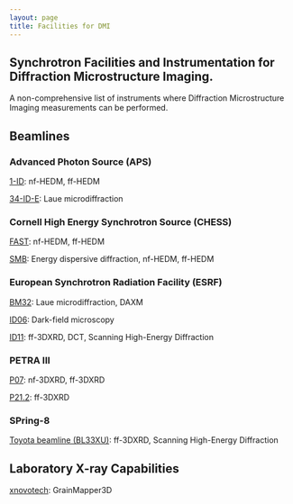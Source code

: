 ```yaml
---
layout: page
title: Facilities for DMI
---
```



## Synchrotron Facilities and Instrumentation for Diffraction Microstructure Imaging.
A non-comprehensive list of instruments where Diffraction Microstructure Imaging measurements can be performed.

## Beamlines

### Advanced Photon Source (APS)
[1-ID](https://www.aps.anl.gov/Sector-1/1-ID): nf-HEDM, ff-HEDM

[34-ID-E](https://www.aps.anl.gov/Sectors-33-34/34-ID-E): Laue microdiffraction

### Cornell High Energy Synchrotron Source (CHESS)
[FAST](https://www.chess.cornell.edu/users/fast-beamline): nf-HEDM, ff-HEDM

[SMB](https://www.chess.cornell.edu/structural-materials-beamline): Energy dispersive diffraction, nf-HEDM, ff-HEDM

### European Synchrotron Radiation Facility (ESRF)
[BM32](https://www.esrf.eu/UsersAndScience/Experiments/CRG/BM32): Laue microdiffraction, DAXM

[ID06](https://www.esrf.eu/home/UsersAndScience/Experiments/StructMaterials/id06---hard-x-ray-microscope.html): Dark-field microscopy

[ID11](https://www.esrf.eu/UsersAndScience/Experiments/StructMaterials/ID11): ff-3DXRD, DCT, Scanning High-Energy Diffraction

### PETRA III
[P07](https://photon-science.desy.de/e58/e176720/e177229/e178413/index_eng.html?preview=preview): nf-3DXRD, ff-3DXRD

[P21.2](https://photon-science.desy.de/e58/e176720/e177229/e298286/e298332/index_eng.html?preview=preview): ff-3DXRD

### SPring-8 
[Toyota beamline (BL33XU)](http://www.spring8.or.jp/wkg/BL33XU/instrument/lang-en/INS-0000001506/instrument_summary_view): ff-3DXRD, Scanning High-Energy Diffraction

## Laboratory X-ray Capabilities

[xnovotech](https://xnovotech.com/): GrainMapper3D




